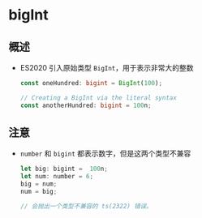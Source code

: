 # bigInt

## 概述

  - ES2020 引入原始类型 `BigInt`，用于表示非常大的整数

    ```typescript
    const oneHundred: bigint = BigInt(100);

    // Creating a BigInt via the literal syntax
    const anotherHundred: bigint = 100n;
    ```

## 注意

  - `number` 和 `bigint` 都表示数字，但是这两个类型不兼容

    ```javascript
    let big: bigint =  100n;
    let num: number = 6;
    big = num;
    num = big;

    // 会抛出一个类型不兼容的 ts(2322) 错误。
    ```
